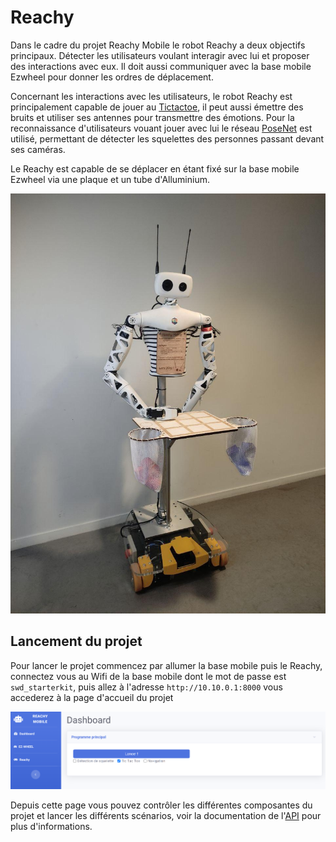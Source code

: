 # Reachy

Dans le cadre du projet Reachy Mobile le robot Reachy a deux objectifs principaux. Détecter les utilisateurs voulant
interagir avec lui et proposer des interactions avec eux. Il doit aussi communiquer avec la base mobile Ezwheel pour
donner les ordres de déplacement.

Concernant les interactions avec les utilisateurs, le robot Reachy est principalement capable de jouer
au [Tictactoe](tictactoe.md), il peut aussi émettre des bruits et utiliser ses antennes pour transmettre des émotions.
Pour la reconnaissance d'utilisateurs vouant jouer avec lui le réseau [PoseNet](poseNet_user.md) est utilisé, permettant
de détecter les squelettes des personnes passant devant ses caméras.

Le Reachy est capable de se déplacer en étant fixé sur la base mobile Ezwheel via une plaque et un tube d'Alluminium.

![reachy_mobile](images/reachy1.jpg)

## Lancement du projet

Pour lancer le projet commencez par allumer la base mobile puis le Reachy, connectez vous au Wifi de la base mobile dont
le mot de passe est `swd_starterkit`, puis allez à l'adresse `http://10.10.0.1:8000` vous accederez à la page d'accueil
du projet

![reachy_mobile_home](images/api.png)

Depuis cette page vous pouvez contrôler les différentes composantes du projet et lancer les différents scénarios, voir
la documentation de l'[API](reachy_dev.md) pour plus d'informations.